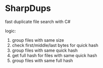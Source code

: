 # SharpDups
fast duplicate file search with C#

logic:
1. group files with same size
2. check first/middle/last bytes for quick hash
3. group files with same quick hash
4. get full hash for files with same quick hash
5. group files with same full hash
